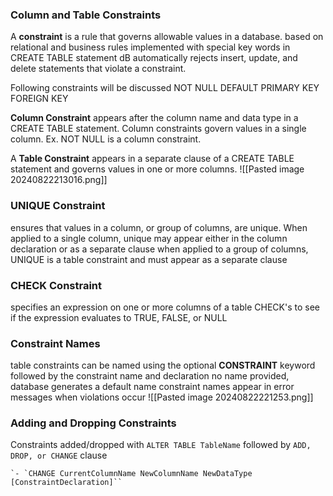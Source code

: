 ### Column and Table Constraints 
A **constraint** is a rule that governs allowable values in a database. 
	based on relational and business rules
	implemented with special key words in CREATE TABLE statement
	dB automatically rejects insert, update, and delete statements that violate a constraint. 

Following constraints will be discussed
	NOT NULL 
	DEFAULT 
	PRIMARY KEY
	FOREIGN KEY 

**Column Constraint** appears after the column name and data type in a CREATE TABLE statement. Column constraints govern values in a single column. Ex. NOT NULL is a column constraint. 

A **Table Constraint** appears in a separate clause of a CREATE TABLE statement and governs values in one or more columns. 
![[Pasted image 20240822213016.png]]

### UNIQUE Constraint 
ensures that values in a column, or group of columns, are unique. 
	When applied to a single column, unique may appear either in the column declaration or as a separate clause
	when applied to a group of columns, UNIQUE is a table constraint and must appear as a separate clause 

### CHECK Constraint 
specifies an expression on one or more columns of a table 
CHECK's to see if the expression evaluates to TRUE, FALSE, or NULL

### Constraint Names
table constraints can be named using the optional **CONSTRAINT** keyword followed by the constraint name and declaration 
	no name provided, database generates a default name 
	constraint names appear in error messages when violations occur
![[Pasted image 20240822221253.png]]


### Adding and Dropping Constraints 
Constraints added/dropped with `ALTER TABLE TableName` followed by `ADD, DROP, or CHANGE`  clause 

	`- `CHANGE CurrentColumnName NewColumnName NewDataType [ConstraintDeclaration]``

